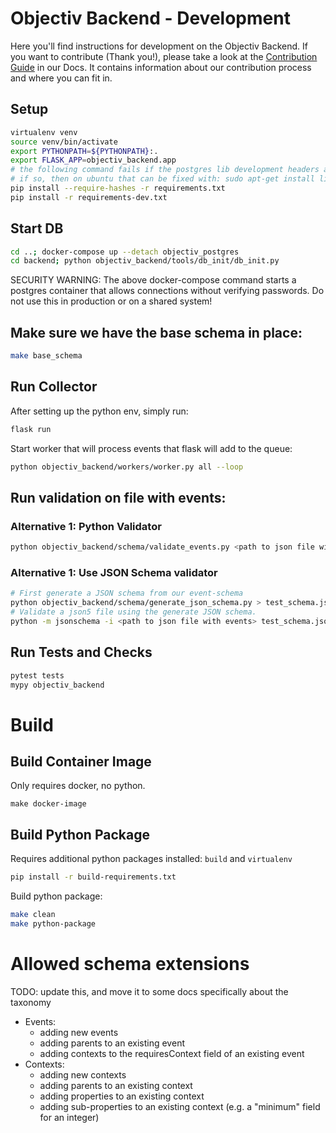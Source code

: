 
# Objectiv Backend - Development

Here you'll find instructions for development on the Objectiv Backend. If you want to contribute (Thank you!), please take a look at the [Contribution Guide](https://www.objectiv.io/docs/home/the-project/contribute) in our Docs. It contains information about our contribution process and where you can fit in.

## Setup
```bash
virtualenv venv
source venv/bin/activate
export PYTHONPATH=${PYTHONPATH}:.
export FLASK_APP=objectiv_backend.app
# the following command fails if the postgres lib development headers are not present
# if so, then on ubuntu that can be fixed with: sudo apt-get install libpq-dev
pip install --require-hashes -r requirements.txt
pip install -r requirements-dev.txt
```

## Start DB
```bash
cd ..; docker-compose up --detach objectiv_postgres
cd backend; python objectiv_backend/tools/db_init/db_init.py
```
SECURITY WARNING: The above docker-compose command starts a postgres container that allows connections
without verifying passwords. Do not use this in production or on a shared system!

## Make sure we have the base schema in place:
```bash
make base_schema
```
## Run Collector
After setting up the python env, simply run:
```bash
flask run
```
Start worker that will process events that flask will add to the queue:
```bash
python objectiv_backend/workers/worker.py all --loop
```
 
## Run validation on file with events:
### Alternative 1: Python Validator
```bash
python objectiv_backend/schema/validate_events.py <path to json file with events>
```

### Alternative 1: Use JSON Schema validator
```bash
# First generate a JSON schema from our event-schema
python objectiv_backend/schema/generate_json_schema.py > test_schema.json
# Validate a json5 file using the generate JSON schema.
python -m jsonschema -i <path to json file with events> test_schema.json
```

## Run Tests and Checks
```bash
pytest tests
mypy objectiv_backend
```

# Build
## Build Container Image
Only requires docker, no python.
```
make docker-image
```

## Build Python Package
Requires additional python packages installed: `build` and `virtualenv`
```bash
pip install -r build-requirements.txt
```

Build python package:
```bash
make clean
make python-package
```


# Allowed schema extensions
TODO: update this, and move it to some docs specifically about the taxonomy
* Events:
    * adding new events
    * adding parents to an existing event
    * adding contexts to the requiresContext field of an existing event
* Contexts:
    * adding new contexts
    * adding parents to an existing context
    * adding properties to an existing context
    * adding sub-properties to an existing context (e.g. a "minimum" field for an integer)
